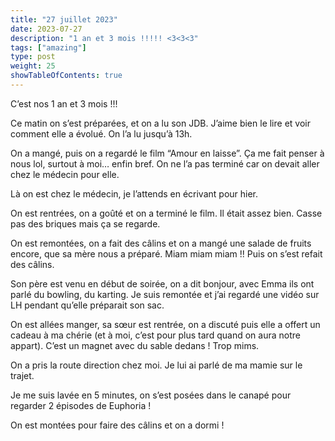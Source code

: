 ```yaml
---
title: "27 juillet 2023"
date: 2023-07-27
description: "1 an et 3 mois !!!!! <3<3<3"
tags: ["amazing"]
type: post
weight: 25
showTableOfContents: true
---
```


C’est nos 1 an et 3 mois !!!

Ce matin on s’est préparées, et on a lu son JDB. J’aime bien le lire et voir comment elle a évolué. On l’a lu jusqu’à 13h.

On a mangé, puis on a regardé le film “Amour en laisse”. Ça me fait penser à nous lol, surtout à moi… enfin bref. On ne l’a pas terminé car on devait aller chez le médecin pour elle.

Là on est chez le médecin, je l’attends en écrivant pour hier.

On est rentrées, on a goûté et on a terminé le film. Il était assez bien. Casse pas des briques mais ça se regarde.

On est remontées, on a fait des câlins et on a mangé une salade de fruits encore, que sa mère nous a préparé. Miam miam miam !! Puis on s’est refait des câlins.

Son père est venu en début de soirée, on a dit bonjour, avec Emma ils ont parlé du bowling, du karting. Je suis remontée et j’ai regardé une vidéo sur LH pendant qu’elle préparait son sac.

On est allées manger, sa sœur est rentrée, on a discuté puis elle a offert un cadeau à ma chérie (et à moi, c’est pour plus tard quand on aura notre appart). C’est un magnet avec du sable dedans ! Trop mims.

On a pris la route direction chez moi. Je lui ai parlé de ma mamie sur le trajet.

Je me suis lavée en 5 minutes, on s’est posées dans le canapé pour regarder 2 épisodes de Euphoria !

On est montées pour faire des câlins et on a dormi !